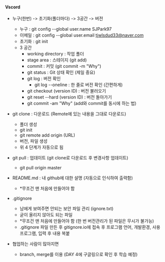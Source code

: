 #### Vscord

- 누구(한번) -> 초기화(폴더마다) -> 3공간 -> 버전
  - 누구 : git config --global user.name SJPark97
  - 이메일 : git config --global user.email tjwlsdud33@naver.com
  - 초기화 : git init
  - 3 공간 
    - working directory : 작업 폴더
    - stage area : 스테이지 (git add)
    - commit : 커밋 (git commit -m "Why")
    - git status : Git 상태 확인 (제일 중요)
    - git log : 버전 확인
      - git log --oneline : 한 줄로 버전 확인 (간편하게)
    - git checkout (version ID) : 버전 불러오기
    - git reset --hard (version ID) : 버전 돌아가기
    - git commit -am "Why" (add와 commit를 동시에 하는 법)
- git clone : 다운로드 (Remote에 있는 내용을 그대로 다운로드)
  - 폴더 생성
  - git init
  - git remote add origin (URL)
  - 버전, 파일 생성
  - 위 4 단계가 자동으로 됨
- git pull : 업데이트 (git clone로 다운로드 후 변경사항 업데이트)
  - git pull origin master

- README.md : 내 github에 대한 설명 (자동으로 인식하여 출력함)
  - *무조건 맨 처음에 만들어야 함
- .gitignore
  - 남에게 보여주면 안되는 보안 파일 관리 (ignore.txt)
  - 굳이 올리지 않아도 되는 파일
  - *무조건 맨 처음에 만들어야 함 (한 번 버전관리가 된 파일은 무시가 불가능)
  - .gitignore 파일 만든 후 gitignore.io에 접속 후 프로그램 언어, 개발환경, 사용 프로그램, 입력 후 내용 복붙
- 협업하는 사람이 많아지면
  - branch, merge를 이용 (DAY 4에 구글링으로 확인 후 학습 예정)
